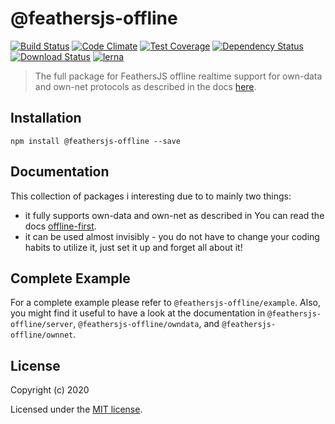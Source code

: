 # @feathersjs-offline

[![Build Status](https://travis-ci.org/mhillerstrom/feathersjs-offline.png?branch=master)](https://travis-ci.org/mhillerstrom/feathersjs-offline)
[![Code Climate](https://codeclimate.com/github/mhillerstrom/feathersjs-offline/badges/gpa.svg)](https://codeclimate.com/github/mhillerstrom/feathersjs-offline)
[![Test Coverage](https://codeclimate.com/github/mhillerstrom/feathersjs-offline/badges/coverage.svg)](https://codeclimate.com/github/mhillerstrom/feathersjs-offline/coverage)
[![Dependency Status](https://img.shields.io/david/mhillerstrom/feathersjs-offline.svg?style=flat-square)](https://david-dm.org/mhillerstrom/feathersjs-offline)
[![Download Status](https://img.shields.io/npm/dm/feathersjs-offline.svg?style=flat-square)](https://www.npmjs.com/package/feathersjs-offline)
[![lerna](https://img.shields.io/badge/maintained%20with-lerna-cc00ff.svg)](https://lerna.js.org/)

> The full package for FeathersJS offline realtime support for own-data and own-net protocols as described in the docs [here](https://auk.docs.feathersjs.com/guides/offline-first/readme.html#offline-first).


## Installation

```
npm install @feathersjs-offline --save
```

## Documentation

This collection of packages i interesting due to to mainly two things:
- it fully supports own-data and own-net as described in You can read the docs [offline-first](https://docs.feathersjs.com/guides/offline-first/readme.html).
- it can be used almost invisibly - you do not have to change your coding habits to utilize it, just set it up and forget all about it!


## Complete Example

For a complete example please refer to `@feathersjs-offline/example`. Also, you might find it useful to have a look at the documentation in `@feathersjs-offline/server`, `@feathersjs-offline/owndata`, and `@feathersjs-offline/ownnet`.


## License

Copyright (c) 2020

Licensed under the [MIT license](LICENSE).
